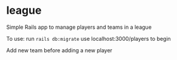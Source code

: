 # league
Simple Rails app to manage players and teams in a league

To use:
run `rails db:migrate`
use localhost:3000/players to begin

Add new team before adding a new player